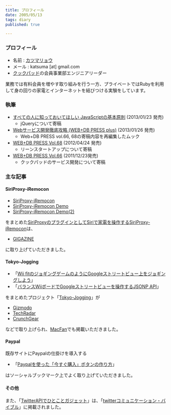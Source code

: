 ```yaml
---
title: プロフィール
date: 2005/05/13
tags: diary
published: true

---
```


### プロフィール
- 名前 : [カツマリョウ](http://katsuma.tv)
- メール : katsuma \[at\] gmail.com
- [クックパッド](http://cookpad.com/)の会員事業部エンジニアリーダー

業務では有料会員を増やす取り組みを行う一方、プライベートではRubyを利用して身の回りの家電とインターネットを結びつける実験をしています。

### 執筆
- [すべての人に知っておいてほしい JavaScriptの基本原則](http://www.amazon.co.jp/gp/product/4844363123/ref=as_li_ss_tl?ie=UTF8&camp=247&creative=7399&creativeASIN=4844363123&linkCode=as2&tag=katsumatv-22) (2013/01/23 発売)
  - jQueryについて寄稿
- [Webサービス開発徹底攻略 (WEB+DB PRESS plus)](http://www.amazon.co.jp/gp/product/4774154881/ref=as_li_ss_tl?ie=UTF8&camp=247&creative=7399&creativeASIN=4774154881&linkCode=as2&tag=katsumatv-22) (2013/01/26 発売)
  - Web+DB PRESS vol.66, 68の寄稿内容を再編集したムック
- [WEB+DB PRESS Vol.68](http://www.amazon.co.jp/gp/product/4774150312/ref=as_li_ss_tl?ie=UTF8&camp=247&creative=7399&creativeASIN=4774150312&linkCode=as2&tag=katsumatv-22) (2012/04/24 発売)
  - リーンスタートアップについて寄稿
- [WEB+DB PRESS Vol.66](http://www.amazon.co.jp/gp/product/4774149365/ref=as_li_ss_tl?ie=UTF8&tag=katsumatv-22&linkCode=as2&camp=247&creative=7399&creativeASIN=4774149365) (2011/12/23発売)
  - クックパッドのサービス開発について寄稿



### 主な記事
#### SiriProxy-iRemocon
- [SiriProxy-iRemocon](https://github.com/katsuma/SiriProxy-iRemocon)
- [SiriProxy-iRemocon Demo](http://www.youtube.com/watch?v=K_0VNat-m8Q)
- [SiriProxy-iRemocon Demo(2)](http://www.youtube.com/watch?v=9zpSUcJMcqg)

をまとめた[SiriProxyのプラグインとしてSiriで家電を操作するSiriProxy-iRemocon](http://blog.katsuma.tv/2013/01/siriproxy-iremocon.html)は、

- [GIGAZINE](http://gigazine.net/news/20130114-siriproxy-iremocon/)

に取り上げていただきました。

#### Tokyo-Jogging
- 「[Wii fitのジョギングゲームのようにGoogleストリートビュー上をジョギングしよう](http://blog.katsuma.tv/2008/09/jogging_on_the_google_street_view_by_wiimote.html)」
- 「[バランスWiiボードでGoogleストリートビューを操作するJSONP API](http://blog.katsuma.tv/2008/08/balance_wii_board_google_street_view_jsonp_api.html)」

をまとめたプロジェクト「[Tokyo-Jogging](http://www.tokyo-jogging.com/)」が

- [Gizmodo](http://gizmodo.com/5052982/jog-through-tokyo-with-google-maps-and-a-wiimote)
- [TechRadar](http://www.techradar.com/news/internet/web/google-street-view-stroll-via-wii-balance-board-456333)
- [CrunchGear](http://www.crunchgear.com/2008/10/07/tokyo-jogging-run-through-tokyo-with-your-wiimote-and-google-street-view/)

などで取り上げられ、[MacFan](http://blog.katsuma.tv/2008/10/tokyo-jogging_at_macfan.html)でも掲載いただきました。

#### Paypal
既存サイトにPaypalの仕掛けを導入する

- 「[Paypalを使った「今すぐ購入」ボタンの作り方](http://blog.katsuma.tv/2007/06/paypal_buy_now.html)」

はソーシャルブックマーク上でよく取り上げていただきました。

#### その他
また、「[TwitterAPIでひとことガジェット](http://blog.katsuma.tv/2007/04/twitter_gadget_1.html)」は、「[twitterコミュニケーション・バイブル](http://www.amazon.co.jp/gp/product/479801799X?ie=UTF8&tag=katsumatv-22&linkCode=as2&camp=247&creative=1211&creativeASIN=479801799X)」に掲載されました。


